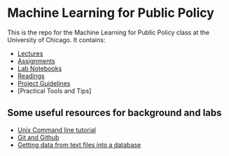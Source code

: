 # Machine Learning for Public Policy
This is the repo for the Machine Learning for Public Policy class at the University of Chicago. It contains:
* [Lectures](Lectures/)
* [Assignments](Assignments/)
* [Lab Notebooks](labs/)
* [Readings](Readings/)
* [Project Guidelines](Project/)
* [Practical Tools and Tips]

## Some useful resources for background and labs

* [Unix Command line tutorial](https://github.com/dssg/hitchhikers-guide/tree/master/curriculum/command-line-tools)
* [Git and Github](https://github.com/dssg/hitchhikers-guide/tree/master/curriculum/git-and-github)
* [Getting data from text files into a database](https://github.com/dssg/hitchhikers-guide/tree/master/curriculum/csv-to-db)

